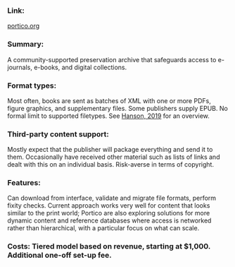 ### Link: 
[portico.org](https://www.portico.org/) 

### Summary: 
A community-supported preservation archive that safeguards access to e-journals, e-books, and digital collections. 

### Format types: 
Most often, books are sent as batches of XML with one or more PDFs, figure graphics, and supplementary files. Some publishers supply EPUB. No formal limit to supported filetypes. See [Hanson, 2019](https://www.dpconline.org/blog/enhancing-services-to-preserve-new-forms-of-scholarship) for an overview.

### Third-party content support: 
Mostly expect that the publisher will package everything and send it to them. Occasionally have received other material such as lists of links and dealt with this on an individual basis. Risk-averse in terms of copyright.

### Features: 
Can download from interface, validate and migrate file formats, perform fixity checks. Current approach works very well for content that looks similar to the print world; Portico are also exploring solutions for more dynamic content and reference databases where access is networked rather than hierarchical, with a particular focus on what can scale. 

### Costs: Tiered model based on revenue, starting at $1,000. Additional one-off set-up fee.